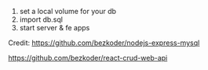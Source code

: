 1. set a local volume for your db
2. import db.sql
3. start server & fe apps

Credit:
https://github.com/bezkoder/nodejs-express-mysql

https://github.com/bezkoder/react-crud-web-api
